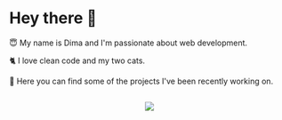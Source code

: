 <h1>Hey there 👋</h1>

😇 My name is Dima and I'm passionate about web development.

🐈 I love clean code and my two cats.

🚀 Here you can find some of the projects I've been recently working on.

<h2></h2>

<p align="center">
  <a href="https://skillicons.dev">
    <img src="https://skillicons.dev/icons?i=react,js,ts,redux,html,css,git,webpack,vite,jest&perline=10" />
  </a>
</p>




